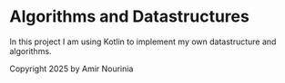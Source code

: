 # Algorithms and Datastructures

In this project I am using Kotlin to implement my own datastructure and algorithms.

Copyright 2025 by Amir Nourinia
